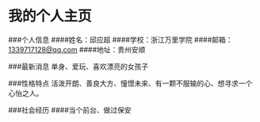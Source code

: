 # 我的个人主页

###个人信息
####姓名：邱应超
####学校：浙江万里学院
####邮箱：1339717128@qq.com
####地址：贵州安顺

###最新消息
单身、爱玩、喜欢漂亮的女孩子

###性格特点
活泼开朗、善良大方、憧憬未来、有一颗不服输的心、想寻求一个心怡之人。

###社会经历
####当个前台、做过保安
